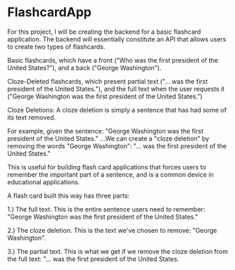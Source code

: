 # FlashcardApp
For this project, I will be creating the backend for a basic flashcard application.  The backend will essentially constitute an API that allows users to create two types of flashcards.   

Basic flashcards, which have a front ("Who was the first president of the United States?"), and a back ("George Washington").

Cloze-Deleted flashcards, which present partial text ("... was the first president of the United States."), and the full text when the user requests it ("George Washington was the first president of the United States.")    

Cloze Deletions:  A cloze deletion is simply a sentence that has had some of its text removed. 

For example, given the sentence:  "George Washington was the first president of the United States."  ...We can create a "cloze deletion" by removing the words "George Washington":  "... was the first president of the United States."  

This is useful for building flash card applications that forces users to remember the important part of a sentence, and is a common device in educational applications.  

A flash card built this way has three parts:   

1.) The full text. This is the entire sentence users need to remember:  "George Washington was the first president of the United States." 

2.) The cloze deletion. This is the text we've chosen to remove: "George Washington". 

3.) The partial text. This is what we get if we remove the cloze deletion from the full text: "... was the first president of the United States.
